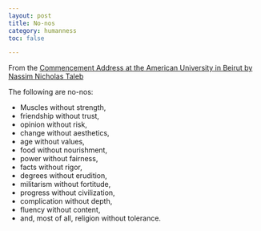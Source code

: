 ```yaml
---
layout: post
title: No-nos
category: humanness
toc: false

---
```

From the [Commencement Address at the American University in Beirut by Nassim Nicholas Taleb](http://fooledbyrandomness.com/AUBCommencement.pdf)

The following are no-nos:

* Muscles without strength,
* friendship without trust,
* opinion without risk,
* change without aesthetics,
* age without values,
* food without nourishment,
* power without fairness,
* facts without rigor,
* degrees without erudition,
* militarism without fortitude,
* progress without civilization,
* complication without depth,
* fluency without content,
* and, most of all, religion without tolerance.